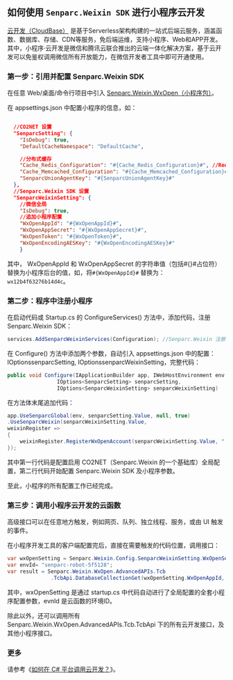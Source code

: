 ## 如何使用 `Senparc.Weixin SDK` 进行小程序云开发

[云开发（CloudBase）](https://tencentcloudbase.github.io/) 是基于Serverless架构构建的一站式后端云服务，涵盖函数、数据库、存储、CDN等服务，免后端运维，支持小程序、Web和APP开发。 其中，小程序·云开发是微信和腾讯云联合推出的云端一体化解决方案，基于云开发可以免鉴权调用微信所有开放能力，在微信开发者工具中即可开通使用。

### 第一步：引用并配置 Senparc.Weixin SDK

在任意 Web/桌面/命令行项目中引入 [Senparc.Weixin.WxOpen（小程序包）](https://www.nuget.org/packages/Senparc.Weixin.WxOpen)。

在 appsettings.json 中配置小程序的信息，如：

``` json

  //CO2NET 设置
  "SenparcSetting": {
    "IsDebug": true,
    "DefaultCacheNamespace": "DefaultCache",

    //分布式缓存
    "Cache_Redis_Configuration": "#{Cache_Redis_Configuration}#", //Redis配置
    "Cache_Memcached_Configuration": "#{Cache_Memcached_Configuration}#", //Memcached配置
    "SenparcUnionAgentKey": "#{SenparcUnionAgentKey}#"
  },
  //Senparc.Weixin SDK 设置
  "SenparcWeixinSetting": {
    //微信全局
    "IsDebug": true,
    //追加小程序配置
    "WxOpenAppId": "#{WxOpenAppId}#",
    "WxOpenAppSecret": "#{WxOpenAppSecret}#",
    "WxOpenToken": "#{WxOpenToken}#",
    "WxOpenEncodingAESKey": "#{WxOpenEncodingAESKey}#"
    }

```

其中， WxOpenAppId 和 WxOpenAppSecret 的字符串值（包括#{}#占位符）替换为小程序后台的值，如，将`#{WxOpenAppId}#` 替换为：`wx12b4f63276b14d4c`。

### 第二步：程序中注册小程序

在启动代码或 Startup.cs 的 ConfigureServices() 方法中，添加代码，注册 Senparc.Weixin SDK：

``` C#
services.AddSenparcWeixinServices(Configuration); //Senparc.Weixin 注册
```

在 Configure() 方法中添加两个参数，自动引入 appsettings.json 中的配置：IOptionssenparcSetting, IOptionssenparcWeixinSetting，完整代码：

``` C#
public void Configure(IApplicationBuilder app, IWebHostEnvironment env,
                IOptions<SenparcSetting> senparcSetting, 
                IOptions<SenparcWeixinSetting> senparcWeixinSetting)
```

在方法体末尾追加代码：
``` C#
app.UseSenparcGlobal(env, senparcSetting.Value, null, true)
.UseSenparcWeixin(senparcWeixinSetting.Value,
weixinRegister =>
{
    weixinRegister.RegisterWxOpenAccount(senparcWeixinSetting.Value, "【云函数】小程序");
});
```

其中第一行代码是配置启用 CO2NET（Senparc.Weixin 的一个基础库）全局配置，第二行代码开始配置 Senparc.Weixin SDK 及小程序参数。

至此，小程序的所有配置工作已经完成。

### 第三步：调用小程序云开发的云函数

高级接口可以在任意地方触发，例如网页、队列、独立线程、服务，或由 UI 触发的事件。

在小程序开发工具的客户端配置完后，直接在需要触发的代码位置，调用接口：

``` C#
var wxOpenSetting = Senparc.Weixin.Config.SenparcWeixinSetting.WxOpenSetting;
var envId= "senparc-robot-5f5128";
var result = Senparc.Weixin.WxOpen.AdvancedAPIs.Tcb
              .TcbApi.DatabaseCollectionGet(wxOpenSetting.WxOpenAppId, envId);
```
其中，wxOpenSetting 是通过 startup.cs 中代码自动进行了全局配置的全套小程序配置参数，evnId 是云函数的环境ID。

除此以外，还可以调用所有 Senparc.Weixin.WxOpen.AdvancedAPIs.Tcb.TcbApi 下的所有云开发接口，及其他小程序接口。

### 更多

请参考《[如何在 C# 平台调用云开发？](https://mp.weixin.qq.com/s/6dKkdxoyF4x3mZkBuDZjyg)》。